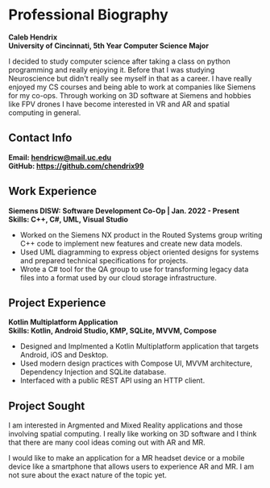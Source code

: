 # Professional Biography

**Caleb Hendrix**
\
**University of Cincinnati, 5th Year Computer Science Major**

I decided to study computer science after taking a class on python programming and really enjoying it. Before that I was studying Neuroscience but didn't really see myself in that as a career. I have really enjoyed my CS courses and being able to work at companies like Siemens for my co-ops. Through working on 3D software at Siemens and hobbies like FPV drones I have become interested in VR and AR and spatial computing in general.

## Contact Info

**Email: hendricw@mail.uc.edu**
\
**GitHub: https://github.com/chendrix99**

## Work Experience

**Siemens DISW: Software Development Co-Op | Jan. 2022 - Present**
\
**Skills: C++, C#, UML, Visual Studio**

- Worked on the Siemens NX product in the Routed Systems group writing C++ code to implement new features and create new data models. 
- Used UML diagramming to express object oriented designs for systems and prepared technical specifications for projects.
- Wrote a C# tool for the QA group to use for transforming legacy data files into a format used by our cloud storage infrastructure.

## Project Experience

**Kotlin Multiplatform Application**
\
**Skills: Kotlin, Android Studio, KMP, SQLite, MVVM, Compose**

- Designed and Implmented a Kotlin Multiplatform application that targets Android, iOS and Desktop.
- Used modern design practices with Compose UI, MVVM architecture, Dependency Injection and SQLite database.
- Interfaced with a public REST API using an HTTP client.

## Project Sought

I am interested in Argmented and Mixed Reality applications and those involving spatial computing. I really like working on 3D software and I think that there are many cool ideas coming out with AR and MR.

I would like to make an application for a MR headset device or a mobile device like a smartphone that allows users to experience AR and MR. I am not sure about the exact nature of the topic yet.
